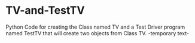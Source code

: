 # TV-and-TestTV
Python Code for creating the Class named TV and a Test Driver program named TestTV that will create two objects from Class TV.
-temporary text-

